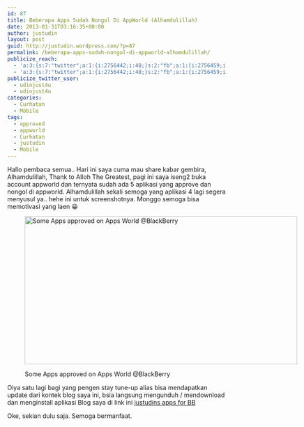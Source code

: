 ```yaml
---
id: 87
title: Beberapa Apps Sudah Nongol Di AppWorld (Alhamdulillah)
date: 2013-01-31T03:16:35+00:00
author: justudin
layout: post
guid: http://justudin.wordpress.com/?p=87
permalink: /beberapa-apps-sudah-nongol-di-appworld-alhamdulillah/
publicize_reach:
  - 'a:3:{s:7:"twitter";a:1:{i:2756442;i:48;}s:2:"fb";a:1:{i:2756459;i:357;}s:2:"wp";a:1:{i:0;i:4;}}'
  - 'a:3:{s:7:"twitter";a:1:{i:2756442;i:48;}s:2:"fb";a:1:{i:2756459;i:357;}s:2:"wp";a:1:{i:0;i:4;}}'
publicize_twitter_user:
  - udinjust4u
  - udinjust4u
categories:
  - Curhatan
  - Mobile
tags:
  - approved
  - appworld
  - Curhatan
  - justudin
  - Mobile
---
```

Hallo pembaca semua.. Hari ini saya cuma mau share kabar gembira, Alhamdulillah, Thank to Alloh The Greatest, pagi ini saya iseng2 buka account appworld dan ternyata sudah ada 5 aplikasi yang approve dan nongol di appworld.<!--more--> Alhamdulillah sekali semoga yang aplikasi 4 lagi segera menyusul ya.. hehe ini untuk screenshotnya. Monggo semoga bisa memotivasi yang laen 😀<figure id="attachment_88" style="width: 625px" class="wp-caption aligncenter">

[<img class="size-large wp-image-88" alt="Some Apps approved on Apps World @BlackBerry" src="https://justudin.com/files/uploads/2013/01/blackberryappworld.png?w=625" width="625" height="340" srcset="https://justudin.com/files/uploads/2013/01/blackberryappworld-300x163.png 300w, https://justudin.com/files/uploads/2013/01/blackberryappworld-768x418.png 768w, https://justudin.com/files/uploads/2013/01/blackberryappworld-1024x558.png 1024w, https://justudin.com/files/uploads/2013/01/blackberryappworld-1200x654.png 1200w, https://justudin.com/files/uploads/2013/01/blackberryappworld.png 1366w" sizes="(max-width: 625px) 100vw, 625px" />](https://justudin.com/files/uploads/2013/01/blackberryappworld.png)<figcaption class="wp-caption-text">Some Apps approved on Apps World @BlackBerry</figcaption></figure> 

Oiya satu lagi bagi yang pengen stay tune-up alias bisa mendapatkan update dari kontek blog saya ini, bsia langsung mengunduh / mendownload dan menginstall aplikasi Blog saya di link ini <a title="justudin apps" href="http://appworld.blackberry.com/webstore/content/22145432/?countrycode=ID" target="_blank">justudins apps for BB</a>

Oke, sekian dulu saja. Semoga bermanfaat.